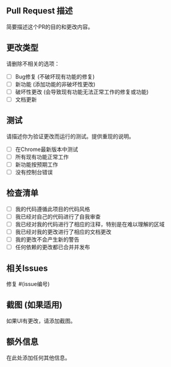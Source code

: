 ## Pull Request 描述

简要描述这个PR的目的和更改内容。

## 更改类型

请删除不相关的选项：

- [ ] Bug修复 (不破坏现有功能的修复)
- [ ] 新功能 (添加功能的非破坏性更改)
- [ ] 破坏性更改 (会导致现有功能无法正常工作的修复或功能)
- [ ] 文档更新

## 测试

请描述你为验证更改而运行的测试。提供重现的说明。

- [ ] 在Chrome最新版本中测试
- [ ] 所有现有功能正常工作
- [ ] 新功能按预期工作
- [ ] 没有控制台错误

## 检查清单

- [ ] 我的代码遵循此项目的代码风格
- [ ] 我已经对自己的代码进行了自我审查
- [ ] 我已经对我的代码进行了相应的注释，特别是在难以理解的区域
- [ ] 我已经对我的更改进行了相应的文档更改
- [ ] 我的更改不会产生新的警告
- [ ] 任何依赖的更改都已合并并发布

## 相关Issues

修复 #(issue编号)

## 截图 (如果适用)

如果UI有更改，请添加截图。

## 额外信息

在此处添加任何其他信息。
